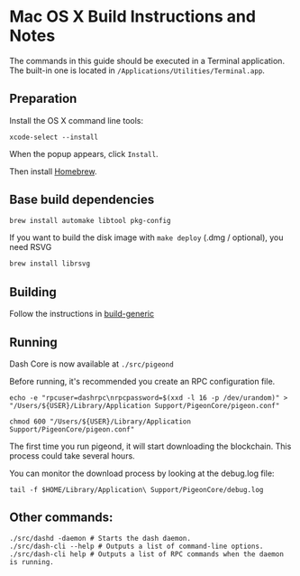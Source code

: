 Mac OS X Build Instructions and Notes
====================================
The commands in this guide should be executed in a Terminal application.
The built-in one is located in `/Applications/Utilities/Terminal.app`.

Preparation
-----------
Install the OS X command line tools:

`xcode-select --install`

When the popup appears, click `Install`.

Then install [Homebrew](https://brew.sh).

Base build dependencies
-----------------------

```bash
brew install automake libtool pkg-config
```

If you want to build the disk image with `make deploy` (.dmg / optional), you need RSVG
```bash
brew install librsvg
```

Building
--------

Follow the instructions in [build-generic](build-generic.md)

Running
-------

Dash Core is now available at `./src/pigeond`

Before running, it's recommended you create an RPC configuration file.

    echo -e "rpcuser=dashrpc\nrpcpassword=$(xxd -l 16 -p /dev/urandom)" > "/Users/${USER}/Library/Application Support/PigeonCore/pigeon.conf"

    chmod 600 "/Users/${USER}/Library/Application Support/PigeonCore/pigeon.conf"

The first time you run pigeond, it will start downloading the blockchain. This process could take several hours.

You can monitor the download process by looking at the debug.log file:

    tail -f $HOME/Library/Application\ Support/PigeonCore/debug.log

Other commands:
-------

    ./src/dashd -daemon # Starts the dash daemon.
    ./src/dash-cli --help # Outputs a list of command-line options.
    ./src/dash-cli help # Outputs a list of RPC commands when the daemon is running.
